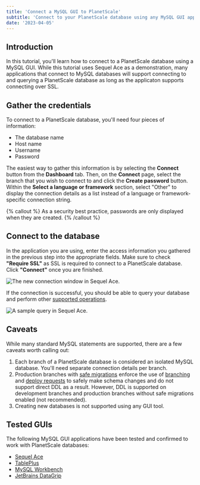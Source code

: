 ```yaml
---
title: 'Connect a MySQL GUI to PlanetScale'
subtitle: 'Connect to your PlanetScale database using any MySQL GUI application'
date: '2023-04-05'
---
```


## Introduction

In this tutorial, you'll learn how to connect to a PlanetScale database using a MySQL GUI. While this tutorial uses Sequel Ace as a demonstration, many applications that connect to MySQL databases will support connecting to and querying a PlanetScale database as long as the applicaton supports connecting over SSL.

## Gather the credentials

To connect to a PlanetScale database, you'll need four pieces of information:

- The database name
- Host name
- Username
- Password

The easiest way to gather this information is by selecting the **Connect** button from the **Dashboard** tab. Then, on the **Connect** page, select the branch that you wish to connect to and click the **Create password** button. Within the **Select a language or framework** section, select "Other" to display the connection details as a list instead of a language or framework-specific connection string.

{% callout %}
As a security best practice, passwords are only displayed when they are created.
{% /callout %}

## Connect to the database

In the application you are using, enter the access information you gathered in the previous step into the appropriate fields. Make sure to check **"Require SSL"** as SSL is required to connect to a PlanetScale database. Click **"Connect"** once you are finished.

![The new connection window in Sequel Ace.](/assets/docs/tutorials/connect-mysql-gui/ace-connect.png)

If the connection is successful, you should be able to query your database and perform other [supported operations](/docs/reference/mysql-compatibility).

![A sample query in Sequel Ace.](/assets/docs/tutorials/connect-mysql-gui/ace-query.png)

## Caveats

While many standard MySQL statements are supported, there are a few caveats worth calling out:

1. Each branch of a PlanetScale database is considered an isolated MySQL database. You'll need separate connection details per branch.
2. Production branches with [safe migrations](/docs/concepts/safe-migrations) enforce the use of [branching](/docs/concepts/branching) and [deploy requests](/docs/concepts/deploy-requests) to safely make schema changes and do not support direct DDL as a result. However, DDL is supported on development branches and production branches without safe migrations enabled (not recommended).
3. Creating new databases is not supported using any GUI tool.

## Tested GUIs

The following MySQL GUI applications have been tested and confirmed to work with PlanetScale databases:

- [Sequel Ace](https://sequel-ace.com/)
- [TablePlus](https://tableplus.com/)
- [MySQL Workbench](https://www.mysql.com/products/workbench/)
- [JetBrains DataGrip](/blog/using-planetscale-with-jetbrains-datagrip-mysql-gui)
